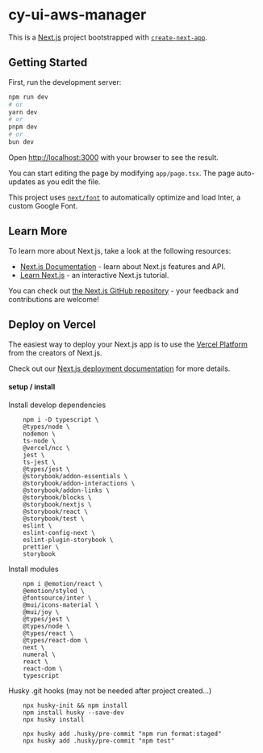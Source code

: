 # cy-ui-aws-manager

This is a [Next.js](https://nextjs.org/) project bootstrapped with [`create-next-app`](https://github.com/vercel/next.js/tree/canary/packages/create-next-app).

## Getting Started

First, run the development server:

```bash
npm run dev
# or
yarn dev
# or
pnpm dev
# or
bun dev
```

Open [http://localhost:3000](http://localhost:3000) with your browser to see the result.

You can start editing the page by modifying `app/page.tsx`. The page auto-updates as you edit the file.

This project uses [`next/font`](https://nextjs.org/docs/basic-features/font-optimization) to automatically optimize and load Inter, a custom Google Font.

## Learn More

To learn more about Next.js, take a look at the following resources:

- [Next.js Documentation](https://nextjs.org/docs) - learn about Next.js features and API.
- [Learn Next.js](https://nextjs.org/learn) - an interactive Next.js tutorial.

You can check out [the Next.js GitHub repository](https://github.com/vercel/next.js/) - your feedback and contributions are welcome!

## Deploy on Vercel

The easiest way to deploy your Next.js app is to use the [Vercel Platform](https://vercel.com/new?utm_medium=default-template&filter=next.js&utm_source=create-next-app&utm_campaign=create-next-app-readme) from the creators of Next.js.

Check out our [Next.js deployment documentation](https://nextjs.org/docs/deployment) for more details.

#### setup / install

Install develop dependencies

```
    npm i -D typescript \
    @types/node \
    nodemon \
    ts-node \
    @vercel/ncc \
    jest \
    ts-jest \
    @types/jest \
    @storybook/addon-essentials \
    @storybook/addon-interactions \
    @storybook/addon-links \
    @storybook/blocks \
    @storybook/nextjs \
    @storybook/react \
    @storybook/test \
    eslint \
    eslint-config-next \
    eslint-plugin-storybook \
    prettier \
    storybook
```

Install modules

```
    npm i @emotion/react \
    @emotion/styled \
    @fontsource/inter \
    @mui/icons-material \
    @mui/joy \
    @types/jest \
    @types/node \
    @types/react \
    @types/react-dom \
    next \
    numeral \
    react \
    react-dom \
    typescript
```

Husky .git hooks (may not be needed after project created...)

```
    npx husky-init && npm install
    npm install husky --save-dev
    npx husky install

    npx husky add .husky/pre-commit "npm run format:staged"
    npx husky add .husky/pre-commit "npm test"
```
